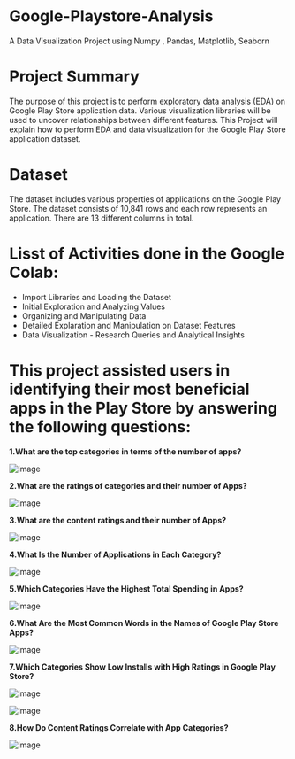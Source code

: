 # Google-Playstore-Analysis
A Data Visualization Project using Numpy , Pandas, Matplotlib, Seaborn

# Project Summary
The purpose of this project is to perform exploratory data analysis (EDA) on Google Play Store application data. Various visualization libraries will be used to uncover relationships between different features. This Project will explain how to perform EDA and data visualization for the Google Play Store application dataset.

# Dataset

The dataset includes various properties of applications on the Google Play Store. The dataset consists of 10,841 rows and each row represents an application. There are 13 different columns in total.

 # Lisst of Activities done in the Google Colab:
 
- Import Libraries and Loading the Dataset
- Initial Exploration and Analyzing Values
- Organizing and Manipulating Data
- Detailed Explaration and Manipulation on Dataset Features
- Data Visualization - Research Queries and Analytical Insights

# This project assisted users in identifying their most beneficial apps in the Play Store by answering the following questions:

**1.What are the top categories in terms of the number of apps?**

![image](https://github.com/user-attachments/assets/a9cefc21-6312-462b-9263-6c7909b31ed4)

**2.What are the ratings of categories and their number of Apps?**

![image](https://github.com/user-attachments/assets/9af7ae38-7c9a-4927-ad90-e6ccf4783a28)

**3.What are the content ratings and their number of Apps?**

![image](https://github.com/user-attachments/assets/fabebae2-e186-4bfe-af58-c34a2ff9eab8)

**4.What Is the Number of Applications in Each Category?**

![image](https://github.com/user-attachments/assets/c43b6007-132e-4641-a5d4-181039fd3c74)

**5.Which Categories Have the Highest Total Spending in Apps?**

![image](https://github.com/user-attachments/assets/97375d2e-66cb-491c-bb01-5f6fa086f8a2)

**6.What Are the Most Common Words in the Names of Google Play Store Apps?**

![image](https://github.com/user-attachments/assets/062b44eb-a1b6-4d57-bc3b-061a195a38b9)

**7.Which Categories Show Low Installs with High Ratings in Google Play Store?**

![image](https://github.com/user-attachments/assets/1e2a88d9-ad5c-49e8-bd80-05287b76824f)

![image](https://github.com/user-attachments/assets/b27b0441-64b6-40f0-a4a8-d68f7ecd69ca)

**8.How Do Content Ratings Correlate with App Categories?**

![image](https://github.com/user-attachments/assets/292b8c0a-1016-4018-9e9e-d1b7cdfb0cd1)









